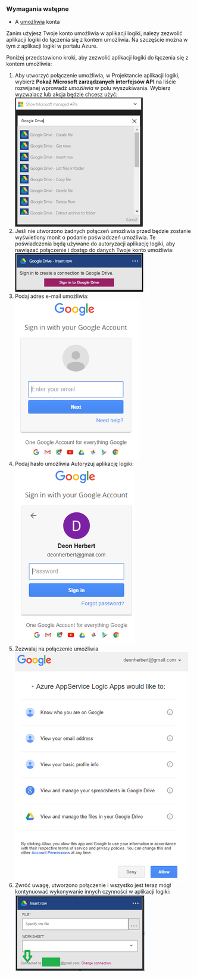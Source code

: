 ### <a name="prerequisites"></a>Wymagania wstępne
* A [umożliwia](https://www.google.com/drive/) konta  

Zanim użyjesz Twoje konto umożliwia w aplikacji logiki, należy zezwolić aplikacji logiki do łączenia się z kontem umożliwia. Na szczęście można w tym z aplikacji logiki w portalu Azure.  

Poniżej przedstawiono kroki, aby zezwolić aplikacji logiki do łączenia się z kontem umożliwia:  

1. Aby utworzyć połączenie umożliwia, w Projektancie aplikacji logiki, wybierz **Pokaż Microsoft zarządzanych interfejsów API** na liście rozwijanej wprowadź *umożliwia* w polu wyszukiwania. Wybierz wyzwalacz lub akcja będzie chcesz użyć:  
   ![Umożliwia utworzenie połączenia — krok](./media/connectors-create-api-googledrive/googledrive-1.png)  
2. Jeśli nie utworzono żadnych połączeń umożliwia przed będzie zostanie wyświetlony monit o podanie poświadczeń umożliwia. Te poświadczenia będą używane do autoryzacji aplikację logiki, aby nawiązać połączenie i dostęp do danych Twoje konto umożliwia:  
   ![Umożliwia utworzenie połączenia — krok](./media/connectors-create-api-googledrive/googledrive-2.png)  
3. Podaj adres e-mail umożliwia:  
   ![Umożliwia utworzenie połączenia — krok](./media/connectors-create-api-googledrive/googledrive-3.png)  
4. Podaj hasło umożliwia Autoryzuj aplikację logiki:  
   ![Umożliwia utworzenie połączenia — krok](./media/connectors-create-api-googledrive/googledrive-4.png)
5. Zezwalaj na połączenie umożliwia  
   ![Umożliwia utworzenie połączenia — krok](./media/connectors-create-api-googledrive/googledrive-5.png)  
6. Zwróć uwagę, utworzono połączenie i wszystko jest teraz mógł kontynuować wykonywanie innych czynności w aplikacji logiki:  
   ![Umożliwia utworzenie połączenia — krok](./media/connectors-create-api-googledrive/googledrive-6.png)  

